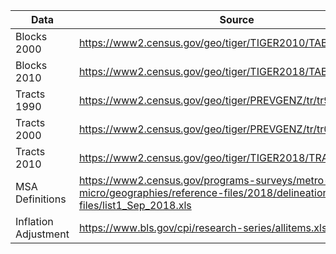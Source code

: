 | Data                 | Source                                                                                                                     |
|----------------------|----------------------------------------------------------------------------------------------------------------------------|
| Blocks 2000          | https://www2.census.gov/geo/tiger/TIGER2010/TABBLOCK/2000/                                                                 |
| Blocks 2010          | https://www2.census.gov/geo/tiger/TIGER2018/TABBLOCK/                                                                      |
| Tracts 1990          | https://www2.census.gov/geo/tiger/PREVGENZ/tr/tr90shp/                                                                     |
| Tracts 2000          | https://www2.census.gov/geo/tiger/PREVGENZ/tr/tr00shp/                                                                     |
| Tracts 2010          | https://www2.census.gov/geo/tiger/TIGER2018/TRACT/                                                                         |
| MSA Definitions      | https://www2.census.gov/programs-surveys/metro-micro/geographies/reference-files/2018/delineation-files/list1_Sep_2018.xls |
| Inflation Adjustment | https://www.bls.gov/cpi/research-series/allitems.xlsx                                                                      |
